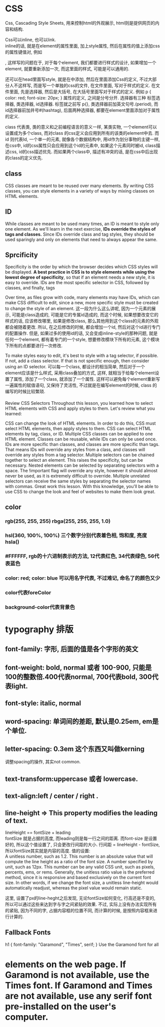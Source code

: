 # CSS
Css, Cascading Style Sheets, 用来控制html的外观展示, html则是提供网页的内容和结构. 

Css可以inline, 也可以link.   
inline的话, 就是在element的属性里面, 加上style属性, 然后在属性的值上添加css的属性键值对, 例如<p stype="color: red; font-family:Aerial"></p>, 这样写的问题在于, 对于每个element, 我们都要进行样式的设计, 如果增加一个element, 就要重新添加一次, 而这里面的样式, 可能是可以通用的. 

还可以在head里面写style, 就是在<head></head>中添加<style></style>, 然后在里面添加Css的定义, 不过大部分人不这样写, 而是写一个单独的css的文件, 在文件里面, 写对于样式的定义.  在文件里面, 先是选择器, 然后是大括号, 在大括号里面写对于样式的定义. 例如
p {
    color: red;
    font-size: 20px;
}
属性的定义, 之间是分号分开. 
选择器有三种
标签选择器, 类选择器, id选择器. 
标签就之前写 p{}, 类选择器前加英文句号.(period), 而id选择器前加井号#(hashtag), 后面两种选择器, 都要在element里面添加对于属性的定义. 

class 代表类, 类的意义和之前编程语言的意义一样, 某类实物, 一个element可以设置成为多个class, 而对class 的css定义会应用到所有的该类的element中去. 
而id 则代表Id, 一个单一的元素, 就像各个数据结构中, 用id作为划分事物的主键一样, 在css中, id的css属性只会应用到这个id的元素中, 如果这个元素同时被id, class描述css, id的css描述优先. 而如果两个class中, 描述有冲突的话, 是在css中后出现的class的定义优先. 

## class 
CSS classes are meant to be reused over many elements. By writing CSS classes, you can style elements in a variety of ways by mixing classes on HTML elements.

## ID  
While classes are meant to be used many times, an ID is meant to style only one element. As we'll learn in the next exercise, **IDs override the styles of tags and classes.** Since IDs override class and tag styles, they should be used sparingly and only on elements that need to always appear the same.


## Sprcificity 
Specificity is the order by which the browser decides which CSS styles will be displayed. **A best practice in CSS is to style elements while using the lowest degree of specificity**, so that if an element needs a new style, it is easy to override.
IDs are the most specific selector in CSS, followed by classes, and finally, tags  

Over time, as files grow with code, many elements may have IDs, which can make CSS difficult to edit, since a new, more specific style must be created to change the style of an element.
这一段为什么这么讲呢, 因为一个元素的展示, 可能是class造成的, 可能是它的专属id造成的, 而这个时候, 如果想要改变它的样式的话, 应该修改哪里, 如果是修改class, 那么其他用到这个class的元素的外观都会被随着更改. 所以, 在之后修改的时候, 都会增加一个id, 然后对这个id进行专门的配置操作. 但是, 如果过多的使用id的话, 又会变成inline-style的那种问题, 就是任何一个element, 都有着专门的一个style, 想要修改模块下所有的元素, 这个模块下所有的点都要进行一次修改.  

To make styles easy to edit, it's best to style with a tag selector, if possible. If not, add a class selector. If that is not specific enough, then consider using an ID selector.
可以每一个class, 都设计的相当简单, 然后对于一个element应该是什么样式, 采用class叠加的方式, 这样, 就相当于给每个element设置了属性, 添加了一个class, 就添加了一个属性. 这样可以避免每个element重新写一遍属性的赋值语句, 又保持了灵活性, 不过就是在编写element的时候, class 的编写的时候比较繁琐. 


####
Review CSS Selectors
Throughout this lesson, you learned how to select HTML elements with CSS and apply styles to them. Let's review what you learned:

CSS can change the look of HTML elements. In order to do this, CSS must select HTML elements, then apply styles to them.
CSS can select HTML elements by tag, class, or ID.
Multiple CSS classes can be applied to one HTML element.
Classes can be reusable, while IDs can only be used once.
IDs are more specific than classes, and classes are more specific than tags. That means IDs will override any styles from a class, and classes will override any styles from a tag selector.
Multiple selectors can be chained together to select an element. This raises the specificity, but can be necessary.
Nested elements can be selected by separating selectors with a space.
The !important flag will override any style, however it should almost never be used, as it is extremely difficult to override.
Multiple unrelated selectors can receive the same styles by separating the selector names with commas.
Great work this lesson. With this knowledge, you'll be able to use CSS to change the look and feel of websites to make them look great.


## color 
### rgb(255, 255, 255) rbga(255, 255, 255, 1.0)
### hsl(360, 100%, 100%) 三个数字分别代表着色相, 饱和度, 亮度 hsla()
### #FFFFFF, rgb的十六进制表示的方法, 12代表红色, 34代表绿色, 56代表蓝色
### color: red; color: blue 可以用名字代表, 不过难记, 命名了的颜色又少 
### color代表foreColor
### background-color代表背景色

# typography 排版
## font-family: 字形, 后面的值是各个字形的英文
## font-weight: bold, normal 或者 100-900, 只能是100的整数倍.400代表normal, 700代表bold, 300代表light.

## font-style: italic, normal
## word-spacing: 单词间的差距, 默认是0.25em, em是个单位.
## letter-spacing: 0.3em  这个东西又叫做kerning
调整spacing的操作, 其实not common. 

## text-transform:uppercase 或者 lowercase.
## text-align:left / center / right .
## line-height => This property modifies the leading of text.
lineHeight == fontSize + leading  
fontSize 就是占据的高度, 而leading则是每一行之间的距离. 
而font-size 是设置好的, 所以这个值设置了, 只会更改行间距的大小. 
行间距 = lineHeight - fontSize, 所以fontSize其实就是内容的高度. 
值的设置:   
A unitless number, such as 1.2. This number is an absolute value that will compute the line height as a ratio of the font size.
A number specified by unit, such as 12px. This number can be any valid CSS unit, such as pixels, percents, ems, or rems.
Generally, the unitless ratio value is the preferred method, since it is responsive and based exclusively on the current font size. In other words, if we change the font size, a unitless line-height would automatically readjust, whereas the pixel value would remain static.


这里, 设置了px的line-heght之后发现, 无论fontSize如何变化, 行高还是不变的, 所以可以通过这些来达到字与字之间紧贴的效果. 不过, 实际上没有办法实现所有的紧贴, 因为不同的字, 占据内容框的位置不同, 而计算的时候, 是按照内容框来进行计算的. 

## Fallback Fonts
h1 {
  font-family: "Garamond", "Times", serif;
}
Use the Garamond font for all <h1> elements on the web page.
If Garamond is not available, use the Times font.
If Garamond and Times are not available, use any serif font pre-installed on the user's computer.


















